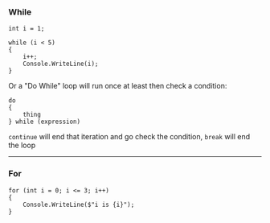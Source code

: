 ### While

```
int i = 1;

while (i < 5)
{
    i++;
    Console.WriteLine(i);
}
```

Or a "Do While" loop will run once at least then check a condition:

```
do
{
    thing
} while (expression)
```

`continue` will end that iteration and go check the condition, `break` will end the loop

---

### For

```
for (int i = 0; i <= 3; i++)
{
    Console.WriteLine($"i is {i}");
}
```